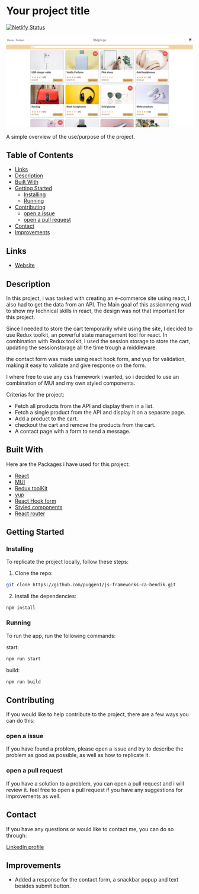 # Your project title

[![Netlify Status](https://api.netlify.com/api/v1/badges/8cc08b4d-c167-40d0-8138-cd623b4eec8f/deploy-status)](https://app.netlify.com/sites/shopngo/deploys)

![Image of the frontpage](./src/utils/assetsForReadme/shopnGoFrontpage.PNG)

A simple overview of the use/purpose of the project.

## Table of Contents

- [Links](#links)
- [Description](#description)
- [Built With](#built-with)
- [Getting Started](#getting-started)
  - [Installing](#installing)
  - [Running](#running)
- [Contributing](#contributing)
  - [open a issue](#open-a-issue)
  - [open a pull request](#open-a-pull-request)
- [Contact](#contact)
- [Improvements](#improvements)

## Links

- [Website](https://shopngo.netlify.app/)

## Description

In this project, i was tasked with creating an e-commerce site using react, I also had to get the data from an API.
The Main goal of this assicnmeng wad to show my technical skills in react, the design was not that important for this project.

Since I needed to store the cart temporarily while using the site, I decided to use Redux toolkit, an powerful state management tool for react.
In combination with Redux toolkit, I used the session storage to store the cart, updating the sessionstorage all the time trough a middleware.

the contact form was made using react hook form, and yup for validation, making it easy to validate and give response on the form.

I where free to use any css framework i wanted, so i decided to use an combination of MUI and my own styled components.

Criterias for the project:

- Fetch all products from the API and display them in a list.
- Fetch a single product from the API and display it on a separate page.
- Add a product to the cart.
- checkout the cart and remove the products from the cart.
- A contact page with a form to send a message.

## Built With

Here are the Packages i have used for this project:

- [React](https://reactjs.org/)
- [MUI](https://mui.com/)
- [Redux toolKit](https://redux-toolkit.js.org/)
- [yup](https://www.npmjs.com/package/yup)
- [React Hook form](https://react-hook-form.com/)
- [Styled components](https://styled-components.com/)
- [React router](https://reactrouter.com/en/main)

## Getting Started

### Installing

To replicate the project locally, follow these steps:

1. Clone the repo:

```bash
git clone https://github.com/puggen1/js-frameworks-ca-bendik.git
```

2. Install the dependencies:

```
npm install
```

### Running

To run the app, run the following commands:

start:

```bash
npm run start
```

build:

```bash
npm run build
```

## Contributing

If you would like to help contribute to the project, there are a few ways you can do this:

### open a issue

If you have found a problem, please open a issue and try to describe the problem as good as possible, as well as how to replicate it.

### open a pull request

If you have a solution to a problem, you can open a pull request and i will review it.
feel free to open a pull request if you have any suggestions for improvements as well.

## Contact

If you have any questions or would like to contact me, you can do so through:

[LinkedIn profile](https://www.linkedin.com/in/bendik-kvam)

## Improvements

- Added a response for the contact form, a snackbar popup and text besides submit button.
